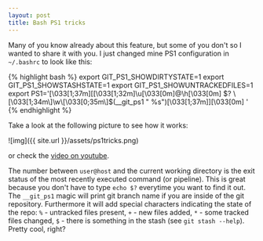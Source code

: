 ```yaml
---
layout: post
title: Bash PS1 tricks
---
```


Many of you know already about this feature, but some of you don't so I wanted to share it with you. I just changed mine PS1 configuration in `~/.bashrc` to look like this:

{% highlight bash %}
export GIT_PS1_SHOWDIRTYSTATE=1
export GIT_PS1_SHOWSTASHSTATE=1
export GIT_PS1_SHOWUNTRACKEDFILES=1
export PS1='\[\033[1;37m\][\[\033[1;32m\]\u\[\033[0m\]@\h\[\033[0m\] $? \[\033[1;34m\]\w\[\033[0;35m\]$(__git_ps1 " %s")\[\033[1;37m\]]\[\033[0m\] '
{% endhighlight %}

Take a look at the following picture to see how it works:

![img]({{ site.url }}/assets/ps1tricks.png)

or check the [video on youtube](http://youtube.com/watch?v=AKNgtHnKgJc).

The number between `user@host` and the current working directory is the exit status of the most recently executed command (or pipeline). This is great because you don't have to type `echo $?` everytime you want to find it out. The `__git_ps1` magic will print git branch name if you are inside of the git repository. Furthermore it will add special characters indicating the state of the repo: `%` - untracked files present, `+` - new files added, `*` - some tracked files changed, `$` - there is something in the stash (see `git stash --help`). Pretty cool, right?
